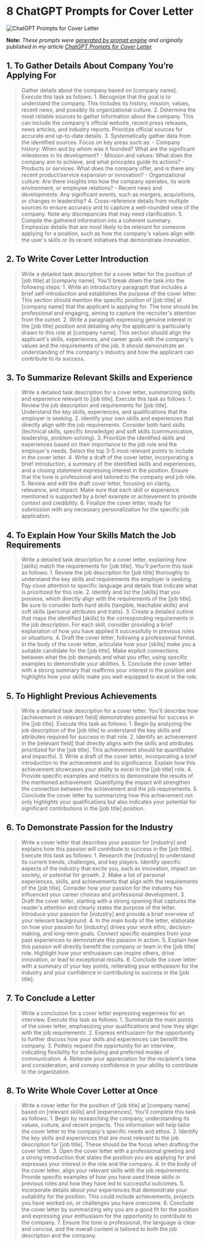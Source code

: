 # 8 ChatGPT Prompts for Cover Letter

![ChatGPT Prompts for Cover Letter](https://cdn.sanity.io/images/zc1yyogj/production/5ef74d5707e749fea6a8f7990cc8250130c9defd-1200x630.png?w=1200&q=100)

**Note:** *These prompts were [generated by prompt engine](https://www.promptengine.cc) and originally published in my article [ChatGPT Prompts for Cover Letter](https://promptadvance.club/blog/chatgpt-prompts-for-cover-letter).*

## 1. To Gather Details About Company You’re Applying For

> Gather details about the company based on [company name]. Execute this task as follows: 1. Recognize that the goal is to understand the company. This includes its history, mission, values, recent news, and possibly its organizational culture. 2. Determine the most reliable sources to gather information about the company. This can include the company's official website, recent press releases, news articles, and industry reports. Prioritize official sources for accurate and up-to-date details. 3. Systematically gather data from the identified sources. Focus on key areas such as: - Company history: When and by whom was it founded? What are the significant milestones in its development? - Mission and values: What does the company aim to achieve, and what principles guide its actions? - Products or services: What does the company offer, and is there any recent product/service expansion or innovation? - Organizational culture: Are there insights into how the company operates, its work environment, or employee relations? - Recent news and developments: Any significant events, such as mergers, acquisitions, or changes in leadership? 4. Cross-reference details from multiple sources to ensure accuracy and to capture a well-rounded view of the company. Note any discrepancies that may need clarification. 5. Compile the gathered information into a coherent summary. Emphasize details that are most likely to be relevant for someone applying for a position, such as how the company's values align with the user's skills or its recent initiatives that demonstrate innovation.

## 2. To Write Cover Letter Introduction

> Write a detailed task description for a cover letter for the position of [job title] at [company name]. You'll break down the task into the following steps: 1. Write an introductory paragraph that includes a brief self-introduction and establishes the purpose of the cover letter. This section should mention the specific position of [job title] at [company name] that the applicant is applying for. The tone should be professional and engaging, aiming to capture the recruiter's attention from the outset. 2. Write a paragraph expressing genuine interest in the [job title] position and detailing why the applicant is particularly drawn to this role at [company name]. This section should align the applicant's skills, experiences, and career goals with the company's values and the requirements of the job. It should demonstrate an understanding of the company's industry and how the applicant can contribute to its success.

## 3. To Summarize Relevant Skills and Experience

> Write a detailed task description for a cover letter, summarizing skills and experience relevant to [job title]. Execute this task as follows: 1. Review the job description and requirements for [job title]. Understand the key skills, experiences, and qualifications that the employer is seeking. 2. Identify your own skills and experiences that directly align with the job requirements. Consider both hard skills (technical skills, specific knowledge) and soft skills (communication, leadership, problem-solving). 3. Prioritize the identified skills and experiences based on their importance to the job role and the employer's needs. Select the top 3-5 most relevant points to include in the cover letter. 4. Write a draft of the cover letter, incorporating a brief introduction, a summary of the identified skills and experiences, and a closing statement expressing interest in the position. Ensure that the tone is professional and tailored to the company and job role. 5. Review and edit the draft cover letter, focusing on clarity, relevance, and impact. Make sure that each skill or experience mentioned is supported by a brief example or achievement to provide context and credibility. 6. Finalize the cover letter, ready for submission with any necessary personalization for the specific job application.

## 4. To Explain How Your Skills Match the Job Requirements

> Write a detailed task description for a cover letter, explaining how [skills] match the requirements for [job title]. You'll perform this task as follows: 1. Review the job description for [job title] thoroughly to understand the key skills and requirements the employer is seeking. Pay close attention to specific language and details that indicate what is prioritized for this role. 2. Identify and list the [skills] that you possess, which directly align with the requirements of the [job title]. Be sure to consider both hard skills (tangible, teachable skills) and soft skills (personal attributes and traits). 3. Create a detailed outline that maps the identified [skills] to the corresponding requirements in the job description. For each skill, consider providing a brief explanation of how you have applied it successfully in previous roles or situations. 4. Draft the cover letter, following a professional format. In the body of the cover letter, articulate how your [skills] make you a suitable candidate for the [job title]. Make explicit connections between what the job demands and what you offer, using specific examples to demonstrate your abilities. 5. Conclude the cover letter with a strong summary that reaffirms your interest in the position and highlights how your skills make you well-equipped to excel in the role.

## 5. To Highlight Previous Achievements

> Write a detailed task description for a cover letter. You'll describe how [achievement in relevant field] demonstrates potential for success in the [job title]. Execute this task as follows: 1. Begin by analyzing the job description of the [job title] to understand the key skills and attributes required for success in that role. 2. Identify an achievement in the [relevant field] that directly aligns with the skills and attributes prioritized for the [job title]. This achievement should be quantifiable and impactful. 3. Write a draft of the cover letter, incorporating a brief introduction to the achievement and its significance. Explain how this achievement showcases your ability to excel in the [job title] role. 4. Provide specific examples and metrics to demonstrate the results of the mentioned achievement. Quantifying the impact will strengthen the connection between the achievement and the job requirements. 5. Conclude the cover letter by summarizing how this achievement not only highlights your qualifications but also indicates your potential for significant contributions in the [job title] position.

## 6. To Demonstrate Passion for the Industry

> Write a cover letter that describes your passion for [industry] and explains how this passion will contribute to success in the [job title]. Execute this task as follows: 1. Research the [industry] to understand its current trends, challenges, and key players. Identify specific aspects of the industry that excite you, such as innovation, impact on society, or potential for growth. 2. Make a list of personal experiences, skills, and achievements that align with the requirements of the [job title]. Consider how your passion for the industry has influenced your career choices and professional development. 3. Draft the cover letter, starting with a strong opening that captures the reader's attention and clearly states the purpose of the letter. Introduce your passion for [industry] and provide a brief overview of your relevant background. 4. In the main body of the letter, elaborate on how your passion for [industry] drives your work ethic, decision-making, and long-term goals. Connect specific examples from your past experiences to demonstrate this passion in action. 5. Explain how this passion will directly benefit the company or team in the [job title] role. Highlight how your enthusiasm can inspire others, drive innovation, or lead to exceptional results. 6. Conclude the cover letter with a summary of your key points, reiterating your enthusiasm for the industry and your confidence in contributing to success in the [job title].

## 7. To Conclude a Letter

> Write a conclusion for a cover letter expressing eagerness for an interview. Execute this task as follows: 1. Summarize the main points of the cover letter, emphasizing your qualifications and how they align with the job requirements. 2. Express enthusiasm for the opportunity to further discuss how your skills and experiences can benefit the company. 3. Politely request the opportunity for an interview, indicating flexibility for scheduling and preferred modes of communication. 4. Reiterate your appreciation for the recipient's time and consideration, and convey confidence in your ability to contribute to the organization.

## 8. To Write Whole Cover Letter at Once

> Write a cover letter for the position of [job title] at [company name] based on [relevant skills] and [experiences]. You'll complete this task as follows: 1. Begin by researching the company, understanding its values, culture, and recent projects. This information will help tailor the cover letter to the company's specific needs and ethos. 2. Identify the key skills and experiences that are most relevant to the job description for [job title]. These should be the focus when drafting the cover letter. 3. Open the cover letter with a professional greeting and a strong introduction that states the position you are applying for and expresses your interest in the role and the company. 4. In the body of the cover letter, align your relevant skills with the job requirements. Provide specific examples of how you have used these skills in previous roles and how they have led to successful outcomes. 5. Incorporate details about your experiences that demonstrate your suitability for the position. This could include achievements, projects you have worked on, or challenges you have overcome. 6. Conclude the cover letter by summarizing why you are a good fit for the position and expressing your enthusiasm for the opportunity to contribute to the company. 7. Ensure the tone is professional, the language is clear and concise, and the overall content is tailored to both the job description and the company.